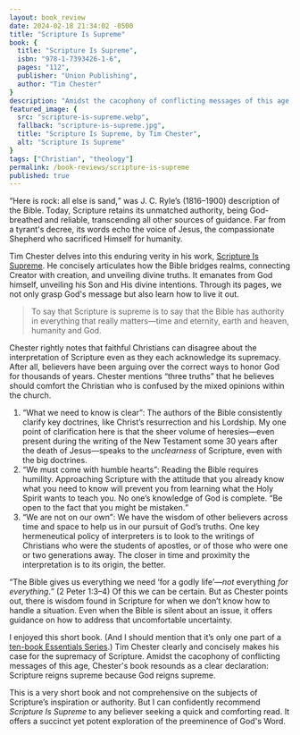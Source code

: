 ```yaml
---
layout: book_review
date: 2024-02-18 21:34:02 -0500
title: "Scripture Is Supreme"
book: {
  title: "Scripture Is Supreme",
  isbn: "978-1-7393426-1-6",
  pages: "112",
  publisher: "Union Publishing",
  author: "Tim Chester"
}
description: "Amidst the cacophony of conflicting messages of this age, Chester's book resounds as a clear declaration: Scripture reigns supreme because God reigns supreme."
featured_image: {
  src: "scripture-is-supreme.webp",
  fallback: "scripture-is-supreme.jpg",
  title: "Scripture Is Supreme, by Tim Chester",
  alt: "Scripture Is Supreme"
}
tags: ["Christian", "theology"]
permalink: /book-reviews/scripture-is-supreme
published: true
---
```


<q>Here is rock: all else is sand,</q> was J. C. Ryle’s (1816&ndash;1900) description of the Bible. Today, Scripture retains its unmatched authority, being God-breathed and reliable, transcending all other sources of guidance. Far from a tyrant's decree, its words echo the voice of Jesus, the compassionate Shepherd who sacrificed Himself for humanity.

Tim Chester delves into this enduring verity in his work, <a href="https://www.unionpublishing.org/product/ebook-scripture-is-supreme/" class="italic">Scripture Is Supreme</a>. He concisely articulates how the Bible bridges realms, connecting Creator with creation, and unveiling divine truths. It emanates from God himself, unveiling his Son and His divine intentions. Through its pages, we not only grasp God's message but also learn how to live it out.

> To say that Scripture is supreme is to say that the Bible has authority in everything that really matters&mdash;time and eternity, earth and heaven, humanity and God.

Chester rightly notes that faithful Christians can disagree about the interpretation of Scripture even as they each acknowledge its supremacy. After all, believers have been arguing over the correct ways to honor God for thousands of years. Chester mentions &ldquo;three truths&rdquo; that he believes should comfort the Christian who is confused by the mixed opinions within the church.

1. <q>What we need to know is clear</q>: The authors of the Bible consistently clarify key doctrines, like Christ’s resurrection and his Lordship. My one point of clarification here is that the sheer volume of heresies&mdash;even present during the writing of the New Testament some 30 years after the death of Jesus&mdash;speaks to the *unclearness* of Scripture, even with the big doctrines.
2. <q>We must come with humble hearts</q>: Reading the Bible requires humility. Approaching Scripture with the attitude that you already know what you need to know will prevent you from learning what the Holy Spirit wants to teach you. No one’s knowledge of God is complete. <q>Be open to the fact that you might be mistaken.</q>
3. <q>We are not on our own</q>: We have the wisdom of other believers across time and space to help us in our pursuit of God’s truths. One key hermeneutical policy of interpreters is to look to the writings of Christians who were the students of apostles, or of those who were one or two generations away. The closer in time and proximity the interpretation is to its origin, the better.

<q>The Bible gives us everything we need <q>for a godly life</q>&mdash;*not* everything *for everything*.</q> (2 Peter 1:3&ndash;4) Of this we can be certain. But as Chester points out, there is wisdom found in Scripture for when we don’t know how to handle a situation. Even when the Bible is silent about an issue, it offers guidance on how to address that uncomfortable uncertainty.

I enjoyed this short book. (And I should mention that it’s only one part of a <a href="https://www.unionpublishing.org/essentials-series/">ten-book Essentials Series</a>.) Tim Chester clearly and concisely makes his case for the supremacy of Scripture. Amidst the cacophony of conflicting messages of this age, Chester's book resounds as a clear declaration: Scripture reigns supreme because God reigns supreme.

This is a very short book and not comprehensive on the subjects of Scripture’s inspiration or authority. But I can confidently recommend *Scripture Is Supreme* to any believer seeking a quick and comforting read. It offers a succinct yet potent exploration of the preeminence of God's Word.